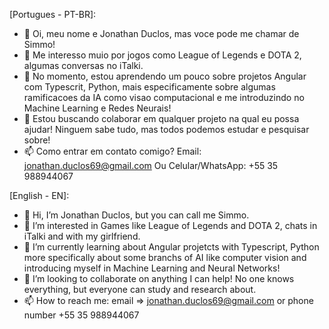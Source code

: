 [Portugues - PT-BR]:
- 👋 Oi, meu nome e Jonathan Duclos, mas voce pode me chamar de Simmo!
- 👀 Me interesso muio por jogos como League of Legends e DOTA 2, algumas conversas no iTalki.
- 🌱 No momento, estou aprendendo um pouco sobre projetos Angular com Typescrit, Python, mais especificamente sobre algumas ramificacoes da IA como visao computacional e me introduzindo no Machine Learning e Redes Neurais!
- 💞️ Estou buscando colaborar em qualquer projeto na qual eu possa ajudar! Ninguem sabe tudo, mas todos podemos estudar e pesquisar sobre!
- 📫 Como entrar em contato comigo? Email: jonathan.duclos69@gmail.com Ou Celular/WhatsApp: +55 35 988944067

[English - EN]: 
- 👋 Hi, I’m Jonathan Duclos, but you can call me Simmo.
- 👀 I’m interested in Games like League of Legends and DOTA 2, chats in iTalki and with my girlfriend.
- 🌱 I’m currently learning about Angular projetcts with Typescript, Python more specifically about some branchs of AI like computer vision and introducing myself in
      Machine Learning and Neural Networks!
- 💞️ I’m looking to collaborate on anything I can help! No one knows everything, but everyone can study and research about.
- 📫 How to reach me: email => jonathan.duclos69@gmail.com or phone number +55 35 988944067

<!---
SlammerNet/SlammerNet is a ✨ special ✨ repository because its `README.md` (this file) appears on your GitHub profile.
You can click the Preview link to take a look at your changes.
--->
